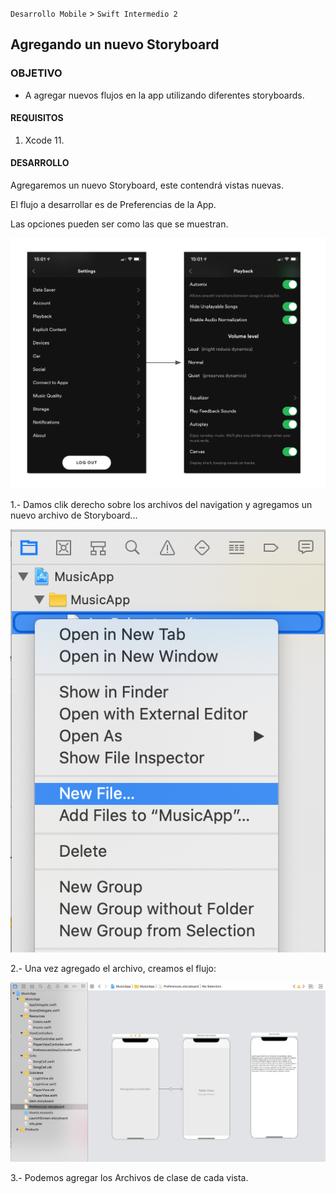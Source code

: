 
`Desarrollo Mobile` > `Swift Intermedio 2`

## Agregando un nuevo Storyboard

### OBJETIVO

- A agregar nuevos flujos en la app utilizando diferentes storyboards.

#### REQUISITOS

1. Xcode 11.

#### DESARROLLO

Agregaremos un nuevo Storyboard, este contendrá vistas nuevas.

El flujo a desarrollar es de Preferencias de la App.

Las opciones pueden ser como las que se muestran.

![](0.png)

1.- Damos clik derecho sobre los archivos del navigation y agregamos un nuevo archivo de Storyboard...

![](2.png)

2.- Una vez agregado el archivo, creamos el flujo:

![](1.png)

3.- Podemos agregar los Archivos de clase de cada vista.